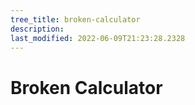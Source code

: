 ```yaml
---
tree_title: broken-calculator
description: 
last_modified: 2022-06-09T21:23:28.2328
---
```


# Broken Calculator
